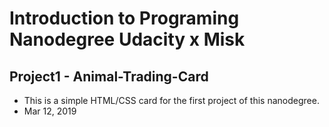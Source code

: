# Introduction to Programing Nanodegree Udacity x Misk
## Project1 - Animal-Trading-Card

- This is a simple HTML/CSS card for the first project of this nanodegree.
- Mar 12, 2019
